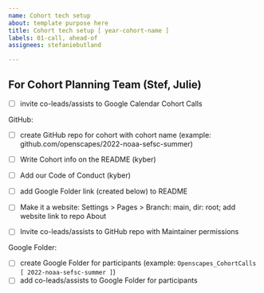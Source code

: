 ```yaml
---
name: Cohort tech setup
about: template purpose here
title: Cohort tech setup [ year-cohort-name ]
labels: 01-call, ahead-of
assignees: stefaniebutland

---
```


## For Cohort Planning Team (Stef, Julie)

- [ ] invite co-leads/assists to Google Calendar Cohort Calls

GitHub:
-   [ ] create GitHub repo for cohort with cohort name (example: github.com/openscapes/2022-noaa-sefsc-summer)
-   [ ] Write Cohort info on the README (kyber)
-   [ ] Add our Code of Conduct (kyber)
-   [ ] add Google Folder link (created below) to README
-   [ ] Make it a website: Settings \> Pages \> Branch: main, dir: root; add website link to repo About
-   [ ] Invite co-leads/assists to GitHub repo with Maintainer permissions


Google Folder:
-   [ ] create Google Folder for participants (example: `Openscapes_CohortCalls [ 2022-noaa-sefsc-summer ]`)
-   [ ] add co-leads/assists to Google Folder for participants

